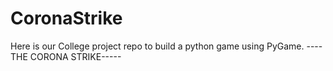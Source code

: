 # CoronaStrike

Here is our College project repo to build a python game using PyGame.
----THE CORONA STRIKE-----

